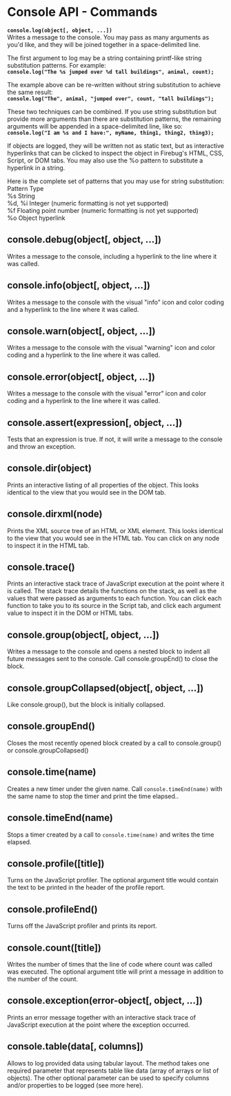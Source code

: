 Console API - Commands
==

**`console.log(object[, object, ...])`**  
Writes a message to the console. You may pass as many arguments as you'd like, and they will be joined together in a space-delimited line.  

The first argument to log may be a string containing printf-like string substitution patterns. For example:  
**`console.log("The %s jumped over %d tall buildings", animal, count);`**  

The example above can be re-written without string substitution to achieve the same result:  
**`console.log("The", animal, "jumped over", count, "tall buildings");`**  

These two techniques can be combined. If you use string substitution but provide more arguments than there are substitution 
patterns, the remaining arguments will be appended in a space-delimited line, like so:  
**`console.log("I am %s and I have:", myName, thing1, thing2, thing3);`**  

If objects are logged, they will be written not as static text, but as interactive hyperlinks that can be clicked to inspect 
the object in Firebug's HTML, CSS, Script, or DOM tabs. You may also use the %o pattern to substitute a hyperlink in a string.

Here is the complete set of patterns that you may use for string substitution:  
Pattern   Type  
 %s   String  
 %d, %i   Integer (numeric formatting is not yet supported)  
 %f   Floating point number (numeric formatting is not yet supported)  
 %o   Object hyperlink  

console.debug(object[, object, ...])
--
Writes a message to the console, including a hyperlink to the line where it was called.

console.info(object[, object, ...])
--
Writes a message to the console with the visual "info" icon and color coding and a hyperlink to the line where it was called.

console.warn(object[, object, ...])
--
Writes a message to the console with the visual "warning" icon and color coding and a hyperlink to the line where it was called.

console.error(object[, object, ...])
--
Writes a message to the console with the visual "error" icon and color coding and a hyperlink to the line where it was called.

console.assert(expression[, object, ...])
--
Tests that an expression is true. If not, it will write a message to the console and throw an exception.

console.dir(object)
--
Prints an interactive listing of all properties of the object. This looks identical to the view that you would see in the DOM tab.

console.dirxml(node)
--
Prints the XML source tree of an HTML or XML element. This looks identical to the view that you would see in the HTML tab. You can click on any node to inspect it in the HTML tab.

console.trace()
--
Prints an interactive stack trace of JavaScript execution at the point where it is called.
The stack trace details the functions on the stack, as well as the values that were passed as arguments to each function. You can click each function to take you to its source in the Script tab, and click each argument value to inspect it in the DOM or HTML tabs.

console.group(object[, object, ...])
--
Writes a message to the console and opens a nested block to indent all future messages sent to the console. Call console.groupEnd() to close the block.

console.groupCollapsed(object[, object, ...])
--
Like console.group(), but the block is initially collapsed.

console.groupEnd()
--
Closes the most recently opened block created by a call to console.group() or console.groupCollapsed()

console.time(name)
--
Creates a new timer under the given name. Call `console.timeEnd(name)` with the same name to stop the timer and print the time elapsed..

console.timeEnd(name)
--
Stops a timer created by a call to `console.time(name)` and writes the time elapsed.

console.profile([title])
--
Turns on the JavaScript profiler. The optional argument title would contain the text to be printed in the header of the profile report.

console.profileEnd()
--
Turns off the JavaScript profiler and prints its report.

console.count([title])
--
Writes the number of times that the line of code where count was called was executed. The optional argument title will print a message in addition to the number of the count.

console.exception(error-object[, object, ...])
--
Prints an error message together with an interactive stack trace of JavaScript execution at the point where the exception occurred.

console.table(data[, columns])
--
Allows to log provided data using tabular layout. The method takes one required parameter that represents table like data (array of arrays or list of objects). The other optional parameter can be used to specify columns and/or properties to be logged (see more here).
